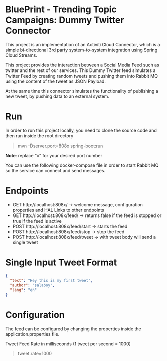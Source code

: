 # BluePrint - Trending Topic Campaigns: Dummy Twitter Connector
This project is an implementation of an Activiti Cloud Connector, 
which is a simple bi-directional 3rd party system-to-system integration using Spring Cloud Streams.
 
This project provides the interaction between a Social Media Feed such as twitter and the rest of our services. This Dummy Twitter feed
simulates a Twitter Feed by creating random tweets and pushing them into Rabbit MQ using the content of the tweet as JSON Payload.

At the same time this connector simulates the functionality of publishing a new tweet, by pushing data to an external system.  


# Run

In order to run this project locally, you need to clone the source code and then run inside the root directory

> mvn -Dserver.port=808x spring-boot:run

**Note**: replace "x" for your desired port number

You can use the following docker-compose file in order to start Rabbit MQ so the service can connect and send messages.



# Endpoints
- GET http://localhost:808x/ -> welcome message, configuration properties and HAL Links to other endpoints
- GET http://localhost:808x/feed/ -> returns false if the feed is stopped or true if the feed is active
- POST http://localhost:808x/feed/start -> starts the feed
- POST http://localhost:808x/feed/stop -> stop the feed
- POST http://localhost:808x/feed/tweet -> with tweet body will send a single tweet

# Single Input Tweet Format
```json
{
  "text": "Hey this is my first tweet",
  "author": "salaboy",
  "lang": "en"
}
```

# Configuration
The feed can be configured by changing the properties inside the application.properties file.

Tweet Feed Rate in milliseconds (1 tweet per second = 1000)
> tweet.rate=1000
